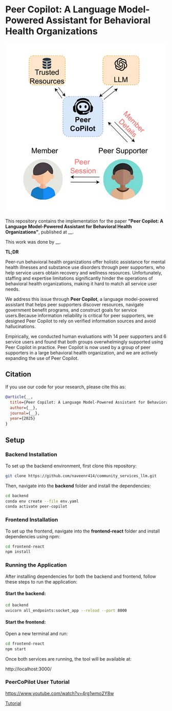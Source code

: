 # Peer Copilot: A Language Model-Powered Assistant for Behavioral Health Organizations

![Figure](./img/small_pull.png)  

This repository contains the implementation for the paper **"Peer Copilot: A Language Model-Powered Assistant for Behavioral Health Organizations"**, published at __.

This work was done by __.

**TL;DR**

Peer-run behavioral health organizations offer holistic assistance for mental health illnesses and substance use disorders through peer supporters, who help service users obtain recovery and wellness resources. Unfortunately, staffing and expertise limitations significantly hinder the operations of behavioral health organizations, making it hard to match all service user needs. 

We address this issue through **Peer Copilot**, a language model-powered assistant that helps peer supporters discover resources, navigate government benefit programs, and construct goals for service users.Because information reliability is critical for peer supporters, we designed Peer Copilot to rely on verified information sources and avoid hallucinations.  

Empirically, we conducted human evaluations with 14 peer supporters and 6 service users and found that both groups overwhelmingly supported using Peer Copilot in practice. Peer Copilot is now used by a group of peer supporters in a large behavioral health organization, and we are actively expanding the use of Peer Copilot. 



## Citation

If you use our code for your research, please cite this as:

```bibtex
@article{__,
  title={Peer Copilot: A Language Model-Powered Assistant for Behavioral Health Organizations},
  author={__},
  journal={__}, 
  year={2025}
}
```

## Setup

### Backend Installation

To set up the backend environment, first clone this repository:

```bash
git clone https://github.com/naveenr414/community_services_llm.git
```

Then, navigate into the **backend** folder and install the dependencies:

```bash
cd backend
conda env create --file env.yaml
conda activate peer-copilot
```

### Frontend Installation

To set up the frontend, navigate into the **frontend-react** folder and install dependencies using npm:

```bash
cd frontend-react
npm install
```

### Running the Application

After installing dependencies for both the backend and frontend, follow these steps to run the application:

#### Start the backend:
```bash
cd backend
uvicorn all_endpoints:socket_app --reload --port 8000
```

#### Start the frontend:
Open a new terminal and run:
```bash
cd frontend-react
npm start
```

Once both services are running, the tool will be available at:

http://localhost:3000/

### PeerCoPilot User Tutorial 

https://www.youtube.com/watch?v=4rg1wmo2Y8w

[Tutorial](https://www.youtube.com/watch?v=4rg1wmo2Y8w)




